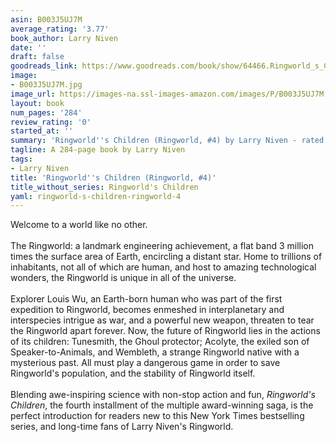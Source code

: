 ```yaml
---
asin: B003J5UJ7M
average_rating: '3.77'
book_author: Larry Niven
date: ''
draft: false
goodreads_link: https://www.goodreads.com/book/show/64466.Ringworld_s_Children
image:
- B003J5UJ7M.jpg
image_url: https://images-na.ssl-images-amazon.com/images/P/B003J5UJ7M.01._SCLZZZZZZZ.jpg
layout: book
num_pages: '284'
review_rating: '0'
started_at: ''
summary: 'Ringworld''s Children (Ringworld, #4) by Larry Niven - rated 3.77/5 on Goodreads'
tagline: A 284-page book by Larry Niven
tags:
- Larry Niven
title: 'Ringworld''s Children (Ringworld, #4)'
title_without_series: Ringworld's Children
yaml: ringworld-s-children-ringworld-4
---
```


Welcome to a world like no other.<br /><br />The Ringworld: a landmark engineering achievement, a flat band 3 million times the surface area of Earth, encircling a distant star. Home to trillions of inhabitants, not all of which are human, and host to amazing technological wonders, the Ringworld is unique in all of the universe.<br /><br />Explorer Louis Wu, an Earth-born human who was part of the first expedition to Ringworld, becomes enmeshed in interplanetary and interspecies intrigue as war, and a powerful new weapon, threaten to tear the Ringworld apart forever. Now, the future of Ringworld lies in the actions of its children: Tunesmith, the Ghoul protector; Acolyte, the exiled son of Speaker-to-Animals, and Wembleth, a strange Ringworld native with a mysterious past. All must play a dangerous game in order to save Ringworld's population, and the stability of Ringworld itself.<br /><br />Blending awe-inspiring science with non-stop action and fun, <i>Ringworld's Children</i>, the fourth installment of the multiple award-winning saga, is the perfect introduction for readers new to this New York Times bestselling series, and long-time fans of Larry Niven's Ringworld.